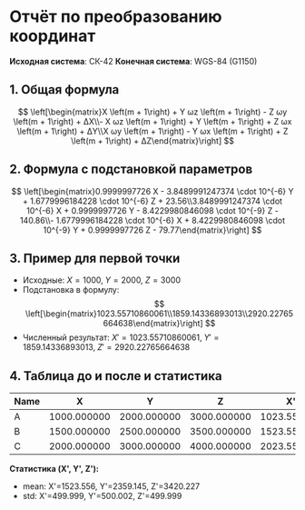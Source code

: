 # Отчёт по преобразованию координат
**Исходная система**: СК-42
**Конечная система**: WGS-84 (G1150)

## 1. Общая формула

$$
\left[\begin{matrix}X \left(m + 1\right) + Y ωz \left(m + 1\right) - Z ωy \left(m + 1\right) + ΔX\\- X ωz \left(m + 1\right) + Y \left(m + 1\right) + Z ωx \left(m + 1\right) + ΔY\\X ωy \left(m + 1\right) - Y ωx \left(m + 1\right) + Z \left(m + 1\right) + ΔZ\end{matrix}\right]
$$

## 2. Формула с подстановкой параметров

$$
\left[\begin{matrix}0.9999997726 X - 3.8489991247374 \cdot 10^{-6} Y + 1.6779996184228 \cdot 10^{-6} Z + 23.56\\3.8489991247374 \cdot 10^{-6} X + 0.9999997726 Y - 8.4229980846098 \cdot 10^{-9} Z - 140.86\\- 1.6779996184228 \cdot 10^{-6} X + 8.4229980846098 \cdot 10^{-9} Y + 0.9999997726 Z - 79.77\end{matrix}\right]
$$

## 3. Пример для первой точки

- Исходные: $X=1000,\;Y=2000,\;Z=3000$
- Подстановка в формулу:
  $$
\left[\begin{matrix}1023.55710860061\\1859.14336893013\\2920.22765664638\end{matrix}\right]
$$
- Численный результат: $X'=1023.55710860061,\;Y'=1859.14336893013,\;Z'=2920.22765664638$

## 4. Таблица до и после и статистика

| Name | X | Y | Z | X' | Y' | Z' |
|---|---|---|---|---|---|---|
|A|1000.000000|2000.000000|3000.000000|1023.557109|1859.143369|2920.227657|
|B|1500.000000|2500.000000|3500.000000|1523.555909|2359.145176|3420.226708|
|C|2000.000000|3000.000000|4000.000000|2023.554710|2859.146982|3920.225760|

**Статистика (X', Y', Z'):**

- mean: X'=1523.556, Y'=2359.145, Z'=3420.227
- std: X'=499.999, Y'=500.002, Z'=499.999

